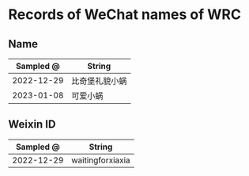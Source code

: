 # Records of WeChat names of WRC

## Name
|Sampled @|String|
|-|-|
|2022-12-29|比奇堡礼貌小蜗|
|2023-01-08|可爱小蜗|

## Weixin ID
|Sampled @|String|
|-|-|
|2022-12-29|waitingforxiaxia|